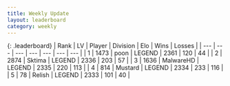 ```yaml
---
title: Weekly Update
layout: leaderboard
category: weekly
---
```


{: .leaderboard}
| Rank | LV | Player | Division | Elo | Wins | Losses |
| --- | --- | --- | --- | --- | --- | --- |
| <span data-change="0">1</span> | 1473 | <span title="ID: 540690">poon</span> | LEGEND | <span data-change="0">2361</span> | <span data-change="0">120</span> | <span data-change="0">44</span> |
| <span data-change="0">2</span> | 2874 | <span title="ID: 353063">Sktima</span> | LEGEND | <span data-change="17">2336</span> | <span data-change="79">203</span> | <span data-change="27">57</span> |
| <span data-change="60">3</span> | 1636 | <span title="ID: 261794">MalwareHD</span> | LEGEND | <span data-change="178">2335</span> | <span data-change="72">220</span> | <span data-change="25">113</span> |
| <span data-change="-1">4</span> | 814 | <span title="ID: 611082">Mustard</span> | LEGEND | <span data-change="20">2334</span> | <span data-change="41">233</span> | <span data-change="18">116</span> |
| <span data-change="64">5</span> | 78 | <span title="ID: 758005">Relish</span> | LEGEND | <span data-change="196">2333</span> | <span data-change="60">101</span> | <span data-change="17">40</span> |